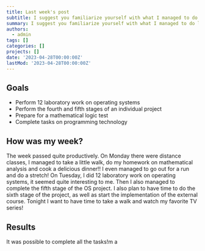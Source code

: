 ```yaml
---
title: Last week's post
subtitle: I suggest you familiarize yourself with what I managed to do last week!
summary: I suggest you familiarize yourself with what I managed to do last week!
authors:
  - admin
tags: []
categories: []
projects: []
date: '2023-04-28T00:00:00Z'
lastMod: '2023-04-28T00:00:00Z'
---
```


## Goals

- Perform 12 laboratory work on operating systems
- Perform the fourth and fifth stages of an individual project
- Prepare for a mathematical logic test
- Complete tasks on programming technology

## How was my week?

The week passed quite productively. On Monday there were distance classes, I managed to take a little walk, do my homework on mathematical analysis and cook a delicious dinner!! I even managed to go out for a run and do a stretch! On Tuesday, I did 12 laboratory work on operating systems, it seemed quite interesting to me. Then I also managed to complete the fifth stage of the OS project. I also plan to have time to do the sixth stage of the project, as well as start the implementation of the external course. Tonight I want to have time to take a walk and watch my favorite TV series!

## Results

It was possible to complete all the tasks!m a
